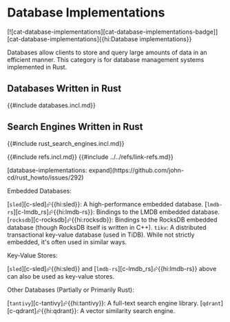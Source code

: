 # Database Implementations

[![cat-database-implementations][cat-database-implementations-badge]][cat-database-implementations]{{hi:Database implementations}}

Databases allow clients to store and query large amounts of data in an efficient manner. This category is for database management systems implemented in Rust.

## Databases Written in Rust

{{#include databases.incl.md}}

## Search Engines Written in Rust

{{#include rust_search_engines.incl.md}}

{{#include refs.incl.md}}
{{#include ../../refs/link-refs.md}}

<div class="hidden">
[database-implementations: expand](https://github.com/john-cd/rust_howto/issues/292)

Embedded Databases:

[`sled`][c-sled]⮳{{hi:sled}}: A high-performance embedded database.
[`lmdb-rs`][c-lmdb_rs]⮳{{hi:lmdb-rs}}: Bindings to the LMDB embedded database.
[`rocksdb`][c-rocksdb]⮳{{hi:rocksdb}}: Bindings to the RocksDB embedded database (though RocksDB itself is written in C++).
`tikv`: A distributed transactional key-value database (used in TiDB). While not strictly embedded, it's often used in similar ways.

Key-Value Stores:

[`sled`][c-sled]⮳{{hi:sled}} and [`lmdb-rs`][c-lmdb_rs]⮳{{hi:lmdb-rs}} above can also be used as key-value stores.

Other Databases (Partially or Primarily Rust):

[`tantivy`][c-tantivy]⮳{{hi:tantivy}}: A full-text search engine library.
[`qdrant`][c-qdrant]⮳{{hi:qdrant}}: A vector similarity search engine.

</div>
